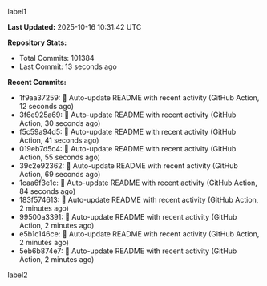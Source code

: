 
label1 
<!-- ACTIVITY_START -->
**Last Updated:** 2025-10-16 10:31:42 UTC

**Repository Stats:**
- Total Commits: 101384
- Last Commit: 13 seconds ago

**Recent Commits:**
- 1f9aa37259: 🤖 Auto-update README with recent activity (GitHub Action, 12 seconds ago)
- 3f6e925a69: 🤖 Auto-update README with recent activity (GitHub Action, 30 seconds ago)
- f5c59a94d5: 🤖 Auto-update README with recent activity (GitHub Action, 41 seconds ago)
- 019eb7d5c4: 🤖 Auto-update README with recent activity (GitHub Action, 55 seconds ago)
- 39c2e92362: 🤖 Auto-update README with recent activity (GitHub Action, 69 seconds ago)
- 1caa6f3e1c: 🤖 Auto-update README with recent activity (GitHub Action, 84 seconds ago)
- 183f574613: 🤖 Auto-update README with recent activity (GitHub Action, 2 minutes ago)
- 99500a3391: 🤖 Auto-update README with recent activity (GitHub Action, 2 minutes ago)
- e5b1c146ce: 🤖 Auto-update README with recent activity (GitHub Action, 2 minutes ago)
- 5eb6b874e7: 🤖 Auto-update README with recent activity (GitHub Action, 2 minutes ago)
<!-- ACTIVITY_END -->

label2
